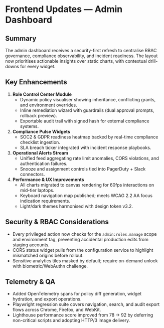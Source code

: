 # Frontend Updates — Admin Dashboard

## Summary
The admin dashboard receives a security-first refresh to centralise RBAC governance, compliance observability, and incident readiness. The layout now prioritises actionable insights over static charts, with contextual drill-downs for every widget.

## Key Enhancements
1. **Role Control Center Module**
   - Dynamic policy visualiser showing inheritance, conflicting grants, and environment overrides.
   - Inline remediation wizard with guardrails (dual approval prompts, rollback preview).
   - Exportable audit trail with signed hash for external compliance systems.
2. **Compliance Pulse Widgets**
   - SOC2 & GDPR readiness heatmap backed by real-time compliance checklist ingestion.
   - SLA breach ticker integrated with incident response playbooks.
3. **Operational Alerts Stream**
   - Unified feed aggregating rate limit anomalies, CORS violations, and authentication failures.
   - Snooze and assignment controls tied into PagerDuty + Slack connectors.
4. **Performance & UX Improvements**
   - All charts migrated to canvas rendering for 60fps interactions on mid-tier laptops.
   - Keyboard navigation map published; meets WCAG 2.2 AA focus indication requirements.
   - Light/dark themes harmonised with design token v3.2.

## Security & RBAC Considerations
- Every privileged action now checks for the `admin:roles.manage` scope and environment tag, preventing accidental production edits from staging accounts.
- CORS status widget pulls from the configuration service to highlight mismatched origins before rollout.
- Sensitive analytics tiles masked by default; require on-demand unlock with biometric/WebAuthn challenge.

## Telemetry & QA
- Added OpenTelemetry spans for policy diff generation, widget hydration, and export operations.
- Playwright regression suite covers navigation, search, and audit export flows across Chrome, Firefox, and WebKit.
- Lighthouse performance score improved from 78 → 92 by deferring non-critical scripts and adopting HTTP/3 image delivery.
